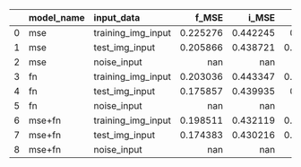 |    | model_name   | input_data         |      f_MSE |      i_MSE |      i_SSIM |
|---:|:-------------|:-------------------|-----------:|-----------:|------------:|
|  0 | mse          | training_img_input |   0.225276 |   0.442245 |   0.087791  |
|  1 | mse          | test_img_input     |   0.205866 |   0.438721 |   0.0934136 |
|  2 | mse          | noise_input        | nan        | nan        | nan         |
|  3 | fn           | training_img_input |   0.203036 |   0.443347 |   0.0953042 |
|  4 | fn           | test_img_input     |   0.175857 |   0.439935 |   0.101571  |
|  5 | fn           | noise_input        | nan        | nan        | nan         |
|  6 | mse+fn       | training_img_input |   0.198511 |   0.432119 |   0.0912615 |
|  7 | mse+fn       | test_img_input     |   0.174383 |   0.430216 |   0.0971845 |
|  8 | mse+fn       | noise_input        | nan        | nan        | nan         |
